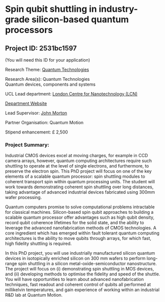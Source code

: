 # Spin qubit shuttling in industry-grade silicon-based quantum processors

## Project ID: **2531bc1597**
(You will need this ID for your application)

Research Theme: [Quantum Technologies](../themes/quantum-technologies.md)

Research Area(s):
Quantum Technologies<br />Quantum devices, components and systems

UCL Lead department: [London Centre for Nanotechnology (LCN)](../departments/london-centre-for-nanotechnology.md)

[Department Website](https://www.london-nano.com)

Lead Supervisor: [John Morton](https://profiles.ucl.ac.uk/35925)

Partner Organisation: Quantum Motion

Stipend enhancement: £ 2,500

### Project Summary:

Industrial CMOS devices excel at moving charges, for example in CCD camera arrays, however, quantum computing architectures require such shuttling to operate at the level of single electrons, and furthermore, to preserve the electron spin. This PhD project will focus on one of the key elements of a scalable quantum processor: spin shuttling modules to coherent transport spin within quantum processing units. The student will work towards demonstrating coherent spin shuttling over long distances, taking advantage of advanced industrial devices fabricated using 300mm wafer processing. 

Quantum computers promise to solve computational problems intractable for classical machines. Silicon-based spin qubit approaches to building a scalable quantum processor offer advantages such as high qubit density, record qubit coherence lifetimes for the solid state, and the ability to leverage the advanced nanofabrication methods of CMOS technologies. A core ingredient which has emerged within fault tolerant quantum computing architectures is the ability to move qubits through arrays, for which fast, high fidelity shuttling is required.

In this PhD project, you will use industrially manufactured silicon quantum devices in isotopically enriched silicon on 300 mm wafers to perform  long-range spin shuttling in a silicon metal-oxide-semiconductor nanostructure. The project will focus on (i) demonstrating spin shuttling in MOS devices, and (ii) developing methods to optimise the fidelity and speed of the shuttle. You will have opportunities to learn about advanced nanofabrication techniques, fast readout and coherent control of qubits all performed at millikelvin temperatures, and gain experience of working within an industrial R&D lab at Quantum Motion.
